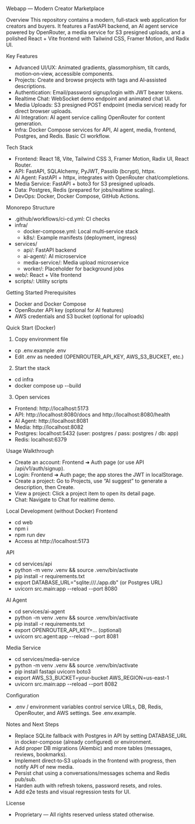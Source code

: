 Webapp — Modern Creator Marketplace

Overview
This repository contains a modern, full‑stack web application for creators and buyers. It features a FastAPI backend, an AI agent service powered by OpenRouter, a media service for S3 presigned uploads, and a polished React + Vite frontend with Tailwind CSS, Framer Motion, and Radix UI.

Key Features
- Advanced UI/UX: Animated gradients, glassmorphism, tilt cards, motion‑on‑view, accessible components.
- Projects: Create and browse projects with tags and AI‑assisted descriptions.
- Authentication: Email/password signup/login with JWT bearer tokens.
- Realtime Chat: WebSocket demo endpoint and animated chat UI.
- Media Uploads: S3 presigned POST endpoint (media service) ready for direct browser uploads.
- AI Integration: AI agent service calling OpenRouter for content generation.
- Infra: Docker Compose services for API, AI agent, media, frontend, Postgres, and Redis. Basic CI workflow.

Tech Stack
- Frontend: React 18, Vite, Tailwind CSS 3, Framer Motion, Radix UI, React Router.
- API: FastAPI, SQLAlchemy, PyJWT, Passlib (bcrypt), httpx.
- AI Agent: FastAPI + httpx, integrates with OpenRouter chat/completions.
- Media Service: FastAPI + boto3 for S3 presigned uploads.
- Data: Postgres, Redis (prepared for jobs/realtime scaling).
- DevOps: Docker, Docker Compose, GitHub Actions.

Monorepo Structure
- .github/workflows/ci-cd.yml: CI checks
- infra/
  - docker-compose.yml: Local multi‑service stack
  - k8s/: Example manifests (deployment, ingress)
- services/
  - api/: FastAPI backend
  - ai-agent/: AI microservice
  - media-service/: Media upload microservice
  - worker/: Placeholder for background jobs
- web/: React + Vite frontend
- scripts/: Utility scripts

Getting Started
Prerequisites
- Docker and Docker Compose
- OpenRouter API key (optional for AI features)
- AWS credentials and S3 bucket (optional for uploads)

Quick Start (Docker)
1) Copy environment file
- cp .env.example .env
- Edit .env as needed (OPENROUTER_API_KEY, AWS_S3_BUCKET, etc.)

2) Start the stack
- cd infra
- docker compose up --build

3) Open services
- Frontend: http://localhost:5173
- API: http://localhost:8080/docs and http://localhost:8080/health
- AI Agent: http://localhost:8081
- Media: http://localhost:8082
- Postgres: localhost:5432 (user: postgres / pass: postgres / db: app)
- Redis: localhost:6379

Usage Walkthrough
- Create an account: Frontend ➜ Auth page (or use API /api/v1/auth/signup).
- Login: Frontend ➜ Auth page; the app stores the JWT in localStorage.
- Create a project: Go to Projects, use “AI suggest” to generate a description, then Create.
- View a project: Click a project item to open its detail page.
- Chat: Navigate to Chat for realtime demo.

Local Development (without Docker)
Frontend
- cd web
- npm i
- npm run dev
- Access at http://localhost:5173

API
- cd services/api
- python -m venv .venv && source .venv/bin/activate
- pip install -r requirements.txt
- export DATABASE_URL="sqlite:///./app.db" (or Postgres URL)
- uvicorn src.main:app --reload --port 8080

AI Agent
- cd services/ai-agent
- python -m venv .venv && source .venv/bin/activate
- pip install -r requirements.txt
- export OPENROUTER_API_KEY=... (optional)
- uvicorn src.agent:app --reload --port 8081

Media Service
- cd services/media-service
- python -m venv .venv && source .venv/bin/activate
- pip install fastapi uvicorn boto3
- export AWS_S3_BUCKET=your-bucket AWS_REGION=us-east-1
- uvicorn src.main:app --reload --port 8082

Configuration
- .env / environment variables control service URLs, DB, Redis, OpenRouter, and AWS settings. See .env.example.

Notes and Next Steps
- Replace SQLite fallback with Postgres in API by setting DATABASE_URL in docker-compose (already configured) or environment.
- Add proper DB migrations (Alembic) and more tables (messages, reviews, bookmarks).
- Implement direct‑to‑S3 uploads in the frontend with progress, then notify API of new media.
- Persist chat using a conversations/messages schema and Redis pub/sub.
- Harden auth with refresh tokens, password resets, and roles.
- Add e2e tests and visual regression tests for UI.

License
- Proprietary — All rights reserved unless stated otherwise.
